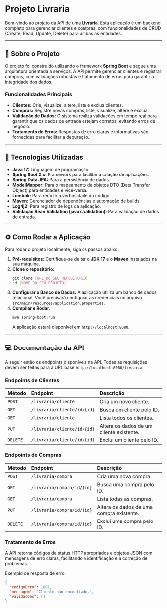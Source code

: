 # Projeto Livraria

Bem-vindo ao projeto da API de uma **Livraria**. Esta aplicação é um backend completo para gerenciar clientes e compras, com funcionalidades de CRUD (Create, Read, Update, Delete) para ambas as entidades.

---

## 📖 Sobre o Projeto

O projeto foi construído utilizando o framework **Spring Boot** e segue uma arquitetura orientada a serviços. A API permite gerenciar clientes e registrar compras, com validações robustas e tratamento de erros para garantir a integridade dos dados.

### Funcionalidades Principais

* **Clientes:** Crie, visualize, altere, liste e exclua clientes.
* **Compras:** Registre novas compras, liste, visualize, altere e exclua.
* **Validação de Dados:** O sistema realiza validações em tempo real para garantir que os dados de entrada estejam corretos, evitando erros de negócio.
* **Tratamento de Erros:** Respostas de erro claras e informativas são fornecidas para facilitar a depuração.

---

## 🚀 Tecnologias Utilizadas

* **Java 17:** Linguagem de programação.
* **Spring Boot 2.x:** Framework para facilitar a criação de aplicações.
* **Spring Data JPA:** Para a persistência de dados.
* **ModelMapper:** Para o mapeamento de objetos DTO (Data Transfer Object) para entidades e vice-versa.
* **Lombok:** Para reduzir a verbosidade do código.
* **Maven:** Gerenciador de dependências e automação de builds.
* **Log4j2:** Para registro de logs da aplicação.
* **Validação Bean Validation (javax.validation):** Para validação de dados de entrada.

---

## ⚙️ Como Rodar a Aplicação

Para rodar o projeto localmente, siga os passos abaixo:

1.  **Pré-requisitos:** Certifique-se de ter o **JDK 17** e o **Maven** instalados na sua máquina.
2.  **Clone o repositório:**
    ```bash
    git clone [URL_DO_SEU_REPOSITORIO]
    cd [NOME_DO_SEU_PROJETO]
    ```
3.  **Configurar o Banco de Dados:** A aplicação utiliza um banco de dados relacional. Você precisará configurar as credenciais no arquivo `src/main/resources/application.properties`.
4.  **Compilar e Rodar:**
    ```bash
    mvn spring-boot:run
    ```
    A aplicação estará disponível em `http://localhost:8080`.

---

## 💻 Documentação da API

A seguir estão os endpoints disponíveis na API. Todas as requisições devem ser feitas para a URL base `http://localhost:8080/livraria`.

### Endpoints de Clientes

| Método | Endpoint | Descrição |
| :--- | :--- | :--- |
| `POST` | `/livraria/cliente` | Cria um novo cliente. |
| `GET` | `/livraria/cliente/id/{id}` | Busca um cliente pelo ID. |
| `GET` | `/livraria/cliente` | Lista todos os clientes. |
| `PUT` | `/livraria/cliente/id/{id}` | Altera os dados de um cliente existente. |
| `DELETE`| `/livraria/cliente/id/{id}` | Exclui um cliente pelo ID. |

### Endpoints de Compras

| Método | Endpoint | Descrição |
| :--- | :--- | :--- |
| `POST` | `/livraria/compra` | Cria uma nova compra. |
| `GET` | `/livraria/compra/id/{id}` | Busca uma compra pelo ID. |
| `GET` | `/livraria/compra` | Lista todas as compras. |
| `PUT` | `/livraria/compra/id/{id}` | Altera os dados de uma compra existente. |
| `DELETE`| `/livraria/compra/id/{id}` | Exclui uma compra pelo ID. |

### Tratamento de Erros

A API retorna códigos de status HTTP apropriados e objetos JSON com mensagens de erro claras, facilitando a identificação e a correção de problemas.

Exemplo de resposta de erro:

```json
{
  "codigoErro": 1001,
  "mensagem": "Cliente não encontrado.",
  "validacoes": []
}